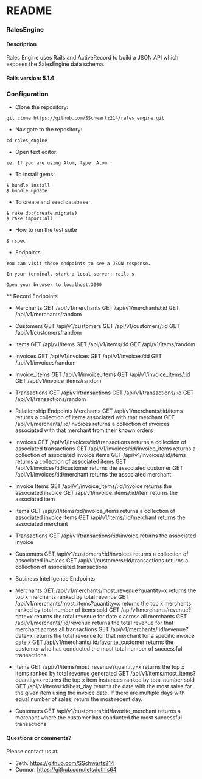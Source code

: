 # README

### RalesEngine

#### Description

Rales Engine uses Rails and ActiveRecord to build a JSON API which exposes the SalesEngine data schema.


#### Rails version: 5.1.6

### Configuration

* Clone the repository:
```
git clone https://github.com/SSchwartz214/rales_engine.git
```

* Navigate to the repository:
```
cd rales_engine
```

* Open text editor:
```
ie: If you are using Atom, type: Atom .
```

* To install gems:
```
$ bundle install
$ bundle update
```

* To create and seed database:
```
$ rake db:{create,migrate}
$ rake import:all
```

* How to run the test suite
```
$ rspec
```

* Endpoints
```
You can visit these endpoints to see a JSON response.

In your terminal, start a local server: rails s

Open your browser to localhost:3000
```
** Record Endpoints

* Merchants
GET /api/v1/merchants
GET /api/v1/merchants/:id
GET /api/v1/merchants/random

* Customers
GET /api/v1/customers
GET /api/v1/customers/:id
GET /api/v1/customers/random

* Items
GET /api/v1/items
GET /api/v1/items/:id
GET /api/v1/items/random

* Invoices
GET /api/v1/invoices
GET /api/v1/invoices/:id
GET /api/v1/invoices/random

* Invoice_Items
GET /api/v1/invoice_items
GET /api/v1/invoice_items/:id
GET /api/v1/invoice_items/random

* Transactions
GET /api/v1/transactions
GET /api/v1/transactions/:id
GET /api/v1/transactions/random

* Relationship Endpoints
Merchants
GET /api/v1/merchants/:id/items returns a collection of items associated with that merchant
GET /api/v1/merchants/:id/invoices returns a collection of invoices associated with that merchant from their known orders

* Invoices
GET /api/v1/invoices/:id/transactions returns a collection of associated transactions
GET /api/v1/invoices/:id/invoice_items returns a collection of associated invoice items
GET /api/v1/invoices/:id/items returns a collection of associated items
GET /api/v1/invoices/:id/customer returns the associated customer
GET /api/v1/invoices/:id/merchant returns the associated merchant

* Invoice Items
GET /api/v1/invoice_items/:id/invoice returns the associated invoice
GET /api/v1/invoice_items/:id/item returns the associated item

* Items
GET /api/v1/items/:id/invoice_items returns a collection of associated invoice items
GET /api/v1/items/:id/merchant returns the associated merchant

* Transactions
GET /api/v1/transactions/:id/invoice returns the associated invoice

* Customers
GET /api/v1/customers/:id/invoices returns a collection of associated invoices
GET /api/v1/customers/:id/transactions returns a collection of associated transactions

* Business Intelligence Endpoints

* Merchants
GET /api/v1/merchants/most_revenue?quantity=x returns the top x merchants ranked by total revenue
GET /api/v1/merchants/most_items?quantity=x returns the top x merchants ranked by total number of items sold
GET /api/v1/merchants/revenue?date=x returns the total revenue for date x across all merchants
GET /api/v1/merchants/:id/revenue returns the total revenue for that merchant across all transactions
GET /api/v1/merchants/:id/revenue?date=x returns the total revenue for that merchant for a specific invoice date x
GET /api/v1/merchants/:id/favorite_customer returns the customer who has conducted the most total number of successful transactions.

* Items
GET /api/v1/items/most_revenue?quantity=x returns the top x items ranked by total revenue generated
GET /api/v1/items/most_items?quantity=x returns the top x item instances ranked by total number sold
GET /api/v1/items/:id/best_day returns the date with the most sales for the given item using the invoice date. If there are multiple days with equal number of sales, return the most recent day.

* Customers
GET /api/v1/customers/:id/favorite_merchant returns a merchant where the customer has conducted the most successful transactions

#### Questions or comments?

Please contact us at:

* Seth: https://github.com/SSchwartz214
* Connor: https://github.com/letsdothis64

